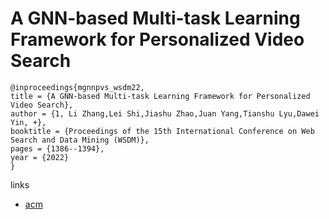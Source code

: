 # A GNN-based Multi-task Learning Framework for Personalized Video Search

```
@inproceedings{mgnnpvs_wsdm22,
title = {A GNN-based Multi-task Learning Framework for Personalized Video Search},
author = {1, Li Zhang,Lei Shi,Jiashu Zhao,Juan Yang,Tianshu Lyu,Dawei Yin, +},
booktitle = {Proceedings of the 15th International Conference on Web Search and Data Mining (WSDM)},
pages = {1386--1394},
year = {2022}
}
```

links
- [acm](https://dl.acm.org/doi/10.1145/3488560.3498507)

